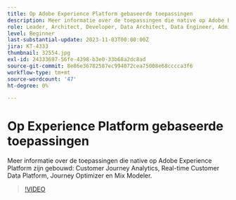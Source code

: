 ```yaml
---
title: Op Adobe Experience Platform gebaseerde toepassingen
description: Meer informatie over de toepassingen die native op Adobe Experience Platform zijn gebouwd.
role: Leader, Architect, Developer, Data Architect, Data Engineer, Admin, User
level: Beginner
last-substantial-update: 2023-11-03T00:00:00Z
jira: KT-4333
thumbnail: 32554.jpg
exl-id: 24333697-56fe-4398-b3e0-33b68a2dc8ad
source-git-commit: 8e86e36782587ec994072cea75008e68cccca3f6
workflow-type: tm+mt
source-wordcount: '47'
ht-degree: 0%

---
```


# Op Experience Platform gebaseerde toepassingen

Meer informatie over de toepassingen die native op Adobe Experience Platform zijn gebouwd: Customer Journey Analytics, Real-time Customer Data Platform, Journey Optimizer en Mix Modeler.

>[!VIDEO](https://video.tv.adobe.com/v/32554?learn=on)


